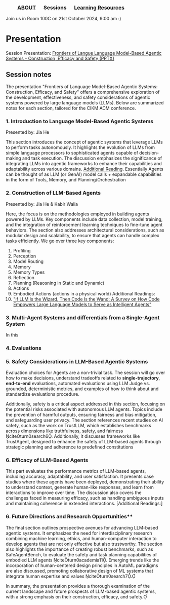 ### &emsp;&emsp; [ABOUT](./index.md) &emsp; Sessions &emsp; [Learning Resources](./Resources) &emsp;

Join us in Room 100C on 21st October 2024, 9:00 am :)

# Presentation
Session Presentation: [Frontiers of Langue Language Model-Based Agentic Systems - Construction, Efficacy and Safety (PPTX)](https://github.com/Frontiers-of-AI-Agents-Tutorial/Frontiers-of-AI-Agents-Tutorial.github.io/raw/main/Files/Frontiers%20of%20Langue%20Language%20Model-Based%20Agentic%20Systems%20-%20Construction%2C%20Efficacy%20and%20Safety.pptx)

## Session notes
The presentation "Frontiers of Language Model-Based Agentic Systems: Construction, Efficacy, and Safety" offers a comprehensive exploration of the development, effectiveness, and safety considerations of agentic systems powered by large language models (LLMs). Below are summarized notes for each section, tailored for the CIKM ACM conference.

### 1. Introduction to Language Model-Based Agentic Systems 
Presented by: Jia He

This section introduces the concept of agentic systems that leverage LLMs to perform tasks autonomously. It highlights the evolution of LLMs from simple language processors to sophisticated agents capable of decision-making and task execution. The discussion emphasizes the significance of integrating LLMs into agentic frameworks to enhance their capabilities and adaptability across various domains. [Additional Reading](https://github.com/zjunlp/LLMAgentPapers).
Essentially Agents can be thought of as LLM (or GenAI) model calls + expandable capabilities in the form of Tools, Memory, and Planning/Orchestration 


### 2. Construction of LLM-Based Agents
Presented by: Jia He & Kabir Walia

Here, the focus is on the methodologies employed in building agents powered by LLMs. Key components include data collection, model training, and the integration of reinforcement learning techniques to fine-tune agent behaviors. The section also addresses architectural considerations, such as modular design and scalability, to ensure that agents can handle complex tasks efficiently. We go over three key components:
1. Profiling
2. Perception
3. Model Routing
4. Memory
5. Memory Types
6. Reflection
7. Planning (Reaosning in Static and Dynamic)
8. Actions
9. Embodied Actions (actions in a physical world)
Additional Readings:
1. ["If LLM Is the Wizard, Then Code Is the Wand: A Survey on How Code Empowers Large Language Models to Serve as Intelligent Agents"](https://arxiv.org/abs/2401.00812#:~:text=As%20a%20medium%20between%20humans%20and%20computers%2C%20code,benefits%20of%20integrating%20code%20into%20LLMs%27%20training%20data.)

### 3. Multi-Agent Systems and differentials from a Single-Agent System
In this 


### 4. Evaluations 


### 5. Safety Considerations in LLM-Based Agentic Systems

Evaluation choices for Agents are a non-trivial task. The session will go over how to make decisions, understand tradeoffs related to **single-trajectory**, **end-to-end** evaluations, automated evaluations using LLM Judge vs. grounded, deterministic metrics, and examples of how to think about and standardize evaluations procedure. 

Additionally, safety is a critical aspect addressed in this section, focusing on the potential risks associated with autonomous LLM agents. Topics include the prevention of harmful outputs, ensuring fairness and bias mitigation, and safeguarding user privacy. The section references recent studies on AI safety, such as the work on TrustLLM, which establishes benchmarks across dimensions like truthfulness, safety, and fairness citeturn0search6. Additionally, it discusses frameworks like TrustAgent, designed to enhance the safety of LLM-based agents through strategic planning and adherence to predefined constitutions 

### 6. Efficacy of LLM-Based Agents

This part evaluates the performance metrics of LLM-based agents, including accuracy, adaptability, and user satisfaction. It presents case studies where these agents have been deployed, demonstrating their ability to understand context, generate human-like responses, and learn from interactions to improve over time. The discussion also covers the challenges faced in measuring efficacy, such as handling ambiguous inputs and maintaining coherence in extended interactions.
[Additional Readings:]


### 6. Future Directions and Research Opportunities**

The final section outlines prospective avenues for advancing LLM-based agentic systems. It emphasizes the need for interdisciplinary research combining machine learning, ethics, and human-computer interaction to develop agents that are not only effective but also trustworthy. The section also highlights the importance of creating robust benchmarks, such as SafeAgentBench, to evaluate the safety and task planning capabilities of embodied LLM agents citeturn0academia11. Emerging trends like the incorporation of human-centered design principles in AutoML paradigms are also discussed, promoting collaborative design of ML systems that integrate human expertise and values citeturn0search7.

In summary, the presentation provides a thorough examination of the current landscape and future prospects of LLM-based agentic systems, with a strong emphasis on their construction, efficacy, and safety. 
